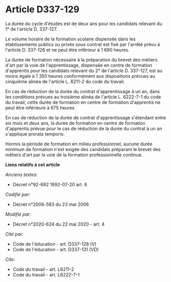 # Article D337-129

La durée du cycle d'études est de deux ans pour les candidats relevant du 1° de l'article D. 337-127.

Le volume horaire de la formation scolaire dispensée dans les établissements publics ou privés sous contrat est fixé par
l'arrêté prévu à l'article D. 337-126 et ne peut être inférieur à 1 680 heures.

La durée de formation nécessaire à la préparation du brevet des métiers d'art par la voie de l'apprentissage, dispensée en
centre de formation d'apprentis pour les candidats relevant du 2° de l'article D. 337-127, est au moins égale à 1 350 heures
conformément aux dispositions prévues au  cinquième alinéa de l'article L. 6211-2 du code du travail.

En cas de réduction de la durée du contrat d'apprentissage à un an, dans les conditions prévues au troisième alinéa de
l'article L. 6222-7-1 du code du travail, cette durée de formation en centre de formation d'apprentis ne peut être inférieure
à 675 heures.

En cas de réduction de la durée de contrat d'apprentissage s'étendant entre six mois et deux ans, la durée de formation en
centre de formation d'apprentis prévue pour le cas de réduction de la durée du contrat à un an s'applique prorata temporis.

Hormis la période de formation en milieu professionnel, aucune durée minimum de formation n'est exigée des candidats
préparant le brevet des métiers d'art par la voie de la formation professionnelle continue.

**Liens relatifs à cet article**

_Anciens textes_:

  - Décret n°92-692 1992-07-20 art. 6

_Codifié par_:

  - Décret n°2006-583 du 23 mai 2006

_Modifié par_:

  - Décret n°2020-624 du 22 mai 2020 - art. 4

_Cité par_:

  - Code de l'éducation - art. D337-128 (V)
  - Code de l'éducation - art. D337-131 (VD)

_Cite_:

  - Code du travail - art. L6211-2
  - Code du travail - art. L6222-7-1
